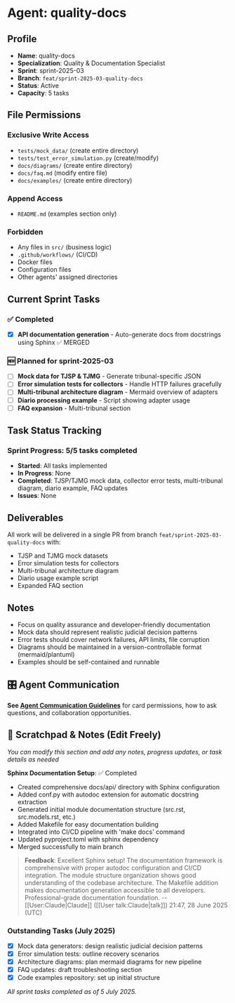 # Agent: quality-docs

## Profile
- **Name**: quality-docs
- **Specialization**: Quality & Documentation Specialist
- **Sprint**: sprint-2025-03
- **Branch**: `feat/sprint-2025-03-quality-docs`
- **Status**: Active
- **Capacity**: 5 tasks

## File Permissions

### Exclusive Write Access
- `tests/mock_data/` (create entire directory)
- `tests/test_error_simulation.py` (create/modify)
- `docs/diagrams/` (create entire directory)
- `docs/faq.md` (modify entire file)
- `docs/examples/` (create entire directory)

### Append Access
- `README.md` (examples section only)

### Forbidden
- Any files in `src/` (business logic)
- `.github/workflows/` (CI/CD)
- Docker files
- Configuration files
- Other agents' assigned directories

## Current Sprint Tasks

### ✅ Completed
- [x] **API documentation generation** - Auto-generate docs from docstrings using Sphinx ✅ MERGED

### 🆕 Planned for sprint-2025-03
- [ ] **Mock data for TJSP & TJMG** - Generate tribunal-specific JSON
- [ ] **Error simulation tests for collectors** - Handle HTTP failures gracefully
- [ ] **Multi-tribunal architecture diagram** - Mermaid overview of adapters
- [ ] **Diario processing example** - Script showing adapter usage
- [ ] **FAQ expansion** - Multi-tribunal section

## Task Status Tracking

### Sprint Progress: 5/5 tasks completed

- **Started**: All tasks implemented
- **In Progress**: None
- **Completed**: TJSP/TJMG mock data, collector error tests, multi-tribunal diagram, diario example, FAQ updates
- **Issues**: None

## Deliverables

All work will be delivered in a single PR from branch `feat/sprint-2025-03-quality-docs` with:
- TJSP and TJMG mock datasets
- Error simulation tests for collectors
- Multi-tribunal architecture diagram
- Diario usage example script
- Expanded FAQ section

## Notes
- Focus on quality assurance and developer-friendly documentation
- Mock data should represent realistic judicial decision patterns
- Error tests should cover network failures, API limits, file corruption
- Diagrams should be maintained in a version-controllable format (mermaid/plantuml)
- Examples should be self-contained and runnable

## 🎛️ Agent Communication
**See [Agent Communication Guidelines](./README.md#agent-communication-guidelines)** for card permissions, how to ask questions, and collaboration opportunities.

## 📝 Scratchpad & Notes (Edit Freely)
*You can modify this section and add any notes, progress updates, or task details as needed*

**Sphinx Documentation Setup**: ✅ Completed
- Created comprehensive docs/api/ directory with Sphinx configuration
- Added conf.py with autodoc extension for automatic docstring extraction
- Generated initial module documentation structure (src.rst, src.models.rst, etc.)
- Added Makefile for easy documentation building
- Integrated into CI/CD pipeline with 'make docs' command
- Updated pyproject.toml with sphinx dependency
- Merged successfully to main branch

> **Feedback**: Excellent Sphinx setup! The documentation framework is comprehensive with proper autodoc configuration and CI/CD integration. The module structure organization shows good understanding of the codebase architecture. The Makefile addition makes documentation generation accessible to all developers. Professional-grade documentation foundation. --[[User:Claude|Claude]] ([[User talk:Claude|talk]]) 21:47, 28 June 2025 (UTC)

### Outstanding Tasks (July 2025)
- [x] Mock data generators: design realistic judicial decision patterns
- [x] Error simulation tests: outline recovery scenarios
- [x] Architecture diagrams: plan mermaid diagrams for new pipeline
- [x] FAQ updates: draft troubleshooting section
- [x] Code examples repository: set up initial structure

*All sprint tasks completed as of 5 July 2025.*
